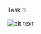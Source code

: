 
Task 1:

![alt text]([http://url/to/img.png](https://github.com/SkjoldD/DiceData/blob/main/AKAJobInterviewCaseDice/Data%20visualization/plot.png))
